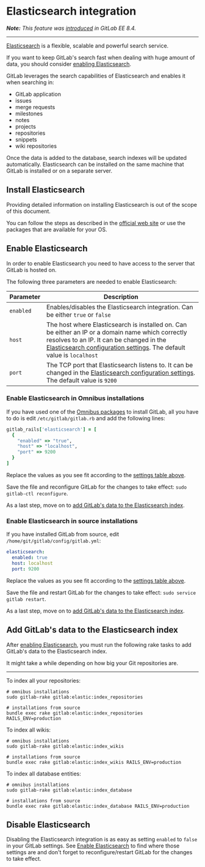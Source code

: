 # Elasticsearch integration

_**Note:** This feature was [introduced][ee-109] in GitLab EE 8.4._

---

[Elasticsearch] is a flexible, scalable and powerful search service.

If you want to keep GitLab's search fast when dealing with huge amount of data,
you should consider [enabling Elasticsearch](#enable-elasticsearch).

GitLab leverages the search capabilities of Elasticsearch and enables it when
searching in:

- GitLab application
- issues
- merge requests
- milestones
- notes
- projects
- repositories
- snippets
- wiki repositories

Once the data is added to the database, search indexes will be updated
automatically. Elasticsearch can be installed on the same machine that GitLab
is installed or on a separate server.

## Install Elasticsearch

Providing detailed information on installing Elasticsearch is out of the scope
of this document.

You can follow the steps as described in the [official web site][install] or
use the packages that are available for your OS.

## Enable Elasticsearch

In order to enable Elasticsearch you need to have access to the server that
GitLab is hosted on.

The following three parameters are needed to enable Elasticsearch:

| Parameter | Description |
| --------- | ----------- |
| `enabled` | Enables/disables the Elasticsearch integration. Can be either `true` or `false` |
| `host`    | The host where Elasticsearch is installed on. Can be either an IP or a domain name which correctly resolves to an IP. It can be changed in the [Elasticsearch configuration settings][elastic-settings]. The default value is `localhost` |
| `port`    | The TCP port that Elasticsearch listens to. It can be changed in the [Elasticsearch configuration settings][elastic-settings]. The default value is `9200`  |

### Enable Elasticsearch in Omnibus installations

If you have used one of the [Omnibus packages][pkg] to install GitLab, all
you have to do is edit `/etc/gitlab/gitlab.rb` and add the following lines:

```ruby
gitlab_rails['elasticsearch'] = [
  {
    "enabled" => "true",
    "host" => "localhost",
    "port" => 9200
  }
]
```

Replace the values as you see fit according to the
[settings table above](#enable-elasticsearch).

Save the file and reconfigure GitLab for the changes to take effect:
`sudo gitlab-ctl reconfigure`.

As a last step, move on to
[add GitLab's data to the Elasticsearch index](#add-gitlabs-data-to-the-elasticsearch-index).

### Enable Elasticsearch in source installations

If you have installed GitLab from source, edit `/home/git/gitlab/config/gitlab.yml`:

```yaml
elasticsearch:
  enabled: true
  host: localhost
  port: 9200
```

Replace the values as you see fit according to the
[settings table above](#enable-elasticsearch).

Save the file and restart GitLab for the changes to take effect:
`sudo service gitlab restart`.

As a last step, move on to
[add GitLab's data to the Elasticsearch index](#add-gitlabs-data-to-the-elasticsearch-index).

## Add GitLab's data to the Elasticsearch index

After [enabling Elasticsearch](#enable-elasticsearch), you must run the
following rake tasks to add GitLab's data to the Elasticsearch index.

It might take a while depending on how big your Git repositories are.

---

To index all your repositories:

```
# omnibus installations
sudo gitlab-rake gitlab:elastic:index_repositories

# installations from source
bundle exec rake gitlab:elastic:index_repositories RAILS_ENV=production
```

To index all wikis:

```
# omnibus installations
sudo gitlab-rake gitlab:elastic:index_wikis

# installations from source
bundle exec rake gitlab:elastic:index_wikis RAILS_ENV=production
```

To index all database entities:

```
# omnibus installations
sudo gitlab-rake gitlab:elastic:index_database

# installations from source
bundle exec rake gitlab:elastic:index_database RAILS_ENV=production
```

## Disable Elasticsearch

Disabling the Elasticsearch integration is as easy as setting `enabled` to
`false` in your GitLab settings. See [Enable Elasticsearch](#enable-elasticsearch)
to find where those settings are and don't forget to reconfigure/restart GitLab
for the changes to take effect.


[ee-109]: https://gitlab.com/gitlab-org/gitlab-ee/merge_requests/109 "Elasticsearch Merge Request"
[elasticsearch]: https://www.elastic.co/products/elasticsearch "Elasticsearch website"
[install]: https://www.elastic.co/guide/en/elasticsearch/reference/current/_installation.html "Elasticsearch installation documentation"
[pkg]: https://about.gitlab.com/downloads/ "Download Omnibus GitLab"
[elastic-settings]: https://www.elastic.co/guide/en/elasticsearch/reference/current/setup-configuration.html#settings "Elasticsearch configuration settings"

